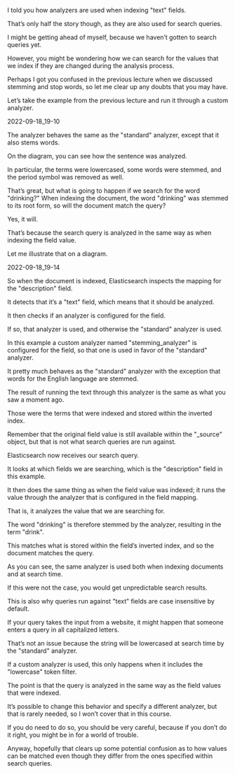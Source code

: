 I told you how analyzers are used when indexing "text" fields.

That’s only half the story though, as they are also used for search queries.

I might be getting ahead of myself, because we haven’t gotten to search queries yet.

However, you might be wondering how we can search for the values that we index if they are changed during the analysis process.

Perhaps I got you confused in the previous lecture when we discussed stemming and stop words, so let me clear up any doubts that you may have.

Let’s take the example from the previous lecture and run it through a custom analyzer.

2022-09-18_19-10

The analyzer behaves the same as the "standard" analyzer, except that it also stems words.

On the diagram, you can see how the sentence was analyzed.

In particular, the terms were lowercased, some words were stemmed, and the period symbol was removed as well.

That’s great, but what is going to happen if we search for the word "drinking?"  When indexing the document, the word "drinking" was stemmed to its root form, so will the document match the query?

 Yes, it will.

That’s because the search query is analyzed in the same way as when indexing the field value.

Let me illustrate that on a diagram.

2022-09-18_19-14

So when the document is indexed, Elasticsearch inspects the mapping for the "description" field.

It detects that it’s a "text" field, which means that it should be analyzed.

It then checks if an analyzer is configured for the field.

If so, that analyzer is used, and otherwise the "standard" analyzer is used.

In this example a custom analyzer named "stemming_analyzer"  is configured for the field, so that one is used in favor of the "standard" analyzer.

It pretty much behaves as the "standard" analyzer with the exception that words for the English language are stemmed.

The result of running the text through this analyzer is the same as what you saw a moment ago.

Those were the terms that were indexed and stored within the inverted index.

Remember that the original field value is still available within the "_source" object,  but that is not what search queries are run against.

Elasticsearch now receives our search query.

It looks at which fields we are searching, which is the "description" field in this example.

It then does the same thing as when the field value was indexed; it runs the value through the analyzer that is configured in the field mapping.

That is, it analyzes the value that we are searching for.

The word "drinking" is therefore stemmed by the analyzer, resulting in the term "drink".

This matches what is stored within the field’s inverted index, and so the document matches the query.

As you can see, the same analyzer is used both when indexing documents and at search time.

If this were not the case, you would get unpredictable search results.

This is also why queries run against "text" fields are case insensitive by default.

If your query takes the input from a website, it might happen that someone enters a query in all capitalized letters.

That’s not an issue because the string will be lowercased at search time by the "standard" analyzer.

If a custom analyzer is used, this only happens when it includes the "lowercase" token filter.

The point is that the query is analyzed in the same way as the field values that were indexed.

It’s possible to change this behavior and specify a different analyzer, but that is rarely needed, so I won’t cover that in this course.

If you do need to do so, you should be very careful, because if you don’t do it right,  you might be in for a world of trouble.

Anyway, hopefully that clears up some potential confusion as to how values can be matched even though they differ from the ones specified within search queries.

